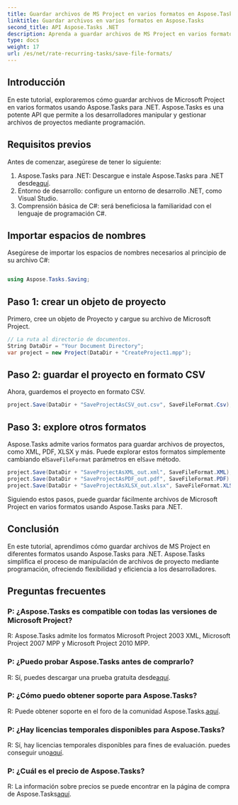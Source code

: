 ```yaml
---
title: Guardar archivos de MS Project en varios formatos en Aspose.Tasks
linktitle: Guardar archivos en varios formatos en Aspose.Tasks
second_title: API Aspose.Tasks .NET
description: Aprenda a guardar archivos de MS Project en varios formatos usando Aspose.Tasks para .NET. Pasos sencillos para una gestión eficiente de proyectos.
type: docs
weight: 17
url: /es/net/rate-recurring-tasks/save-file-formats/
---
```

## Introducción
En este tutorial, exploraremos cómo guardar archivos de Microsoft Project en varios formatos usando Aspose.Tasks para .NET. Aspose.Tasks es una potente API que permite a los desarrolladores manipular y gestionar archivos de proyectos mediante programación.
## Requisitos previos
Antes de comenzar, asegúrese de tener lo siguiente:
1.  Aspose.Tasks para .NET: Descargue e instale Aspose.Tasks para .NET desde[aquí](https://releases.aspose.com/tasks/net/).
2. Entorno de desarrollo: configure un entorno de desarrollo .NET, como Visual Studio.
3. Comprensión básica de C#: será beneficiosa la familiaridad con el lenguaje de programación C#.

## Importar espacios de nombres
Asegúrese de importar los espacios de nombres necesarios al principio de su archivo C#:
```csharp

using Aspose.Tasks.Saving;
```
## Paso 1: crear un objeto de proyecto
Primero, cree un objeto de Proyecto y cargue su archivo de Microsoft Project.
```csharp
// La ruta al directorio de documentos.
String DataDir = "Your Document Directory";
var project = new Project(DataDir + "CreateProject1.mpp");
```
## Paso 2: guardar el proyecto en formato CSV
Ahora, guardemos el proyecto en formato CSV. 
```csharp
project.Save(DataDir + "SaveProjectAsCSV_out.csv", SaveFileFormat.Csv);
```
## Paso 3: explore otros formatos
 Aspose.Tasks admite varios formatos para guardar archivos de proyectos, como XML, PDF, XLSX y más. Puede explorar estos formatos simplemente cambiando el`SaveFileFormat` parámetros en el`Save` método.
```csharp
project.Save(DataDir + "SaveProjectAsXML_out.xml", SaveFileFormat.XML);
project.Save(DataDir + "SaveProjectAsPDF_out.pdf", SaveFileFormat.PDF);
project.Save(DataDir + "SaveProjectAsXLSX_out.xlsx", SaveFileFormat.XLSX);
```
Siguiendo estos pasos, puede guardar fácilmente archivos de Microsoft Project en varios formatos usando Aspose.Tasks para .NET.

## Conclusión
En este tutorial, aprendimos cómo guardar archivos de MS Project en diferentes formatos usando Aspose.Tasks para .NET. Aspose.Tasks simplifica el proceso de manipulación de archivos de proyecto mediante programación, ofreciendo flexibilidad y eficiencia a los desarrolladores.
## Preguntas frecuentes
### P: ¿Aspose.Tasks es compatible con todas las versiones de Microsoft Project?
R: Aspose.Tasks admite los formatos Microsoft Project 2003 XML, Microsoft Project 2007 MPP y Microsoft Project 2010 MPP.
### P: ¿Puedo probar Aspose.Tasks antes de comprarlo?
 R: Sí, puedes descargar una prueba gratuita desde[aquí](https://releases.aspose.com/).
### P: ¿Cómo puedo obtener soporte para Aspose.Tasks?
 R: Puede obtener soporte en el foro de la comunidad Aspose.Tasks.[aquí](https://forum.aspose.com/c/tasks/15).
### P: ¿Hay licencias temporales disponibles para Aspose.Tasks?
 R: Sí, hay licencias temporales disponibles para fines de evaluación. puedes conseguir uno[aquí](https://purchase.aspose.com/temporary-license/).
### P: ¿Cuál es el precio de Aspose.Tasks?
 R: La información sobre precios se puede encontrar en la página de compra de Aspose.Tasks[aquí](https://purchase.aspose.com/buy).